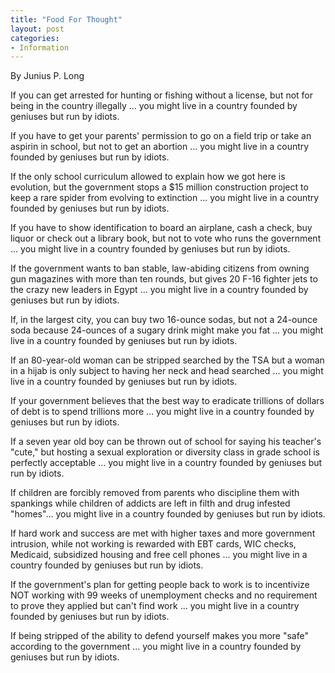 ```yaml
---
title: "Food For Thought"
layout: post
categories:
- Information
---
```


By Junius P. Long

If you can get arrested for hunting or fishing without a license, but not for being in the country illegally ... you might live in a country founded by geniuses but run by idiots.

If you have to get your parents' permission to go on a field trip or take an aspirin in school, but not to get an abortion ... you might live in a country founded by geniuses but run by idiots.

If the only school curriculum allowed to explain how we got here is evolution, but the government stops a $15 million construction project to keep a rare spider from evolving to extinction ... you might live in a country founded by geniuses but run by idiots.

If you have to show identification to board an airplane, cash a check, buy liquor or check out a library book, but not to vote who runs the government ... you might live in a country founded by geniuses but run by idiots.

If the government wants to ban stable, law-abiding citizens from owning gun magazines with more than ten rounds, but gives 20 F-16 fighter jets to the crazy new leaders in Egypt ... you might live in a country founded by geniuses but run by idiots.

If, in the largest city, you can buy two 16-ounce sodas, but not a 24-ounce soda because 24-ounces of a sugary drink might make you fat ... you might live in a country founded by geniuses but run by idiots.

If an 80-year-old woman can be stripped searched by the TSA but a woman in a hijab is only subject to having her neck and head searched ... you might live in a country founded by geniuses but run by idiots.

If your government believes that the best way to eradicate trillions of dollars of debt is to spend trillions more ... you might live in a country founded by geniuses but run by idiots.

If a seven year old boy can be thrown out of school for saying his teacher's "cute," but hosting a sexual exploration or diversity class in grade school is perfectly acceptable ... you might live in a country founded by geniuses but run by idiots.

If children are forcibly removed from parents who discipline them with spankings while children of addicts are left in filth and drug infested "homes"... you might live in a country founded by geniuses but run by idiots.

If hard work and success are met with higher taxes and more government intrusion, while not working is rewarded with EBT cards, WIC checks, Medicaid, subsidized housing and free cell phones ... you might live in a country founded by geniuses but run by idiots.

If the government's plan for getting people back to work is to incentivize NOT working with 99 weeks of unemployment checks and no requirement to prove they applied but can't find work ... you might live in a country founded by geniuses but run by idiots.

If being stripped of the ability to defend yourself makes you more "safe" according to the government ... you might live in a country founded by geniuses but run by idiots.